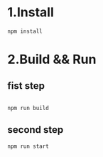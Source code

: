 # 1.Install
```
npm install
```
# 2.Build && Run
## fist step
```

npm run build
```
## second step
```
npm run start
```